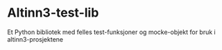 # Altinn3-test-lib
Et Python bibliotek med felles test-funksjoner og mocke-objekt for bruk i altinn3-prosjektene


